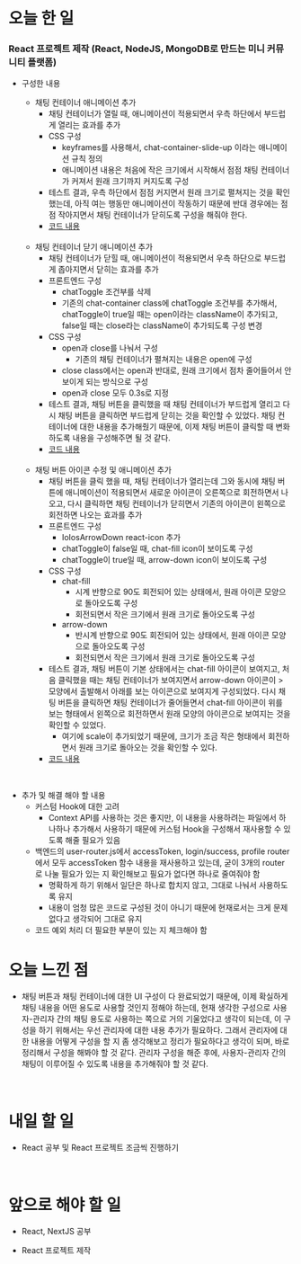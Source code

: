 # 오늘 한 일

### React 프로젝트 제작 (React, NodeJS, MongoDB로 만드는 미니 커뮤니티 플랫폼)

- 구성한 내용

  - 채팅 컨테이너 애니메이션 추가
    - 채팅 컨테이너가 열릴 때, 애니메이션이 적용되면서 우측 하단에서 부드럽게 열리는 효과를 추가
    - CSS 구성
      - keyframes를 사용해서, chat-container-slide-up 이라는 애니메이션 규칙 정의
      - 애니메이션 내용은 처음에 작은 크기에서 시작해서 점점 채팅 컨테이너가 커져서 원래 크기까지 커지도록 구성
    - 테스트 결과, 우측 하단에서 점점 커지면서 원래 크기로 펼쳐지는 것을 확인했는데, 아직 여는 행동만 애니메이션이 작동하기 때문에 반대 경우에는 점점 작아지면서 채팅 컨테이너가 닫히도록 구성을 해줘야 한다.
    - [코드 내용](https://github.com/jeongsangtae/mini-community-platform/commit/988b14835b0f044ce73fd66406224633e6b775e8)

  <br />

  - 채팅 컨테이너 닫기 애니메이션 추가
    - 채팅 컨테이너가 닫힐 때, 애니메이션이 적용되면서 우측 하단으로 부드럽게 좁아지면서 닫히는 효과를 추가
    - 프론트엔드 구성
      - chatToggle 조건부를 삭제
      - 기존의 chat-container class에 chatToggle 조건부를 추가해서, chatToggle이 true일 때는 open이라는 className이 추가되고, false일 때는 close라는 className이 추가되도록 구성 변경
    - CSS 구성
      - open과 close를 나눠서 구성
        - 기존의 채팅 컨테이너가 펼쳐지는 내용은 open에 구성
      - close class에서는 open과 반대로, 원래 크기에서 점차 줄어들어서 안보이게 되는 방식으로 구성
      - open과 close 모두 0.3s로 지정
    - 테스트 결과, 채팅 버튼을 클릭했을 때 채팅 컨테이너가 부드럽게 열리고 다시 채팅 버튼을 클릭하면 부드럽게 닫히는 것을 확인할 수 있었다. 채팅 컨테이너에 대한 내용을 추가해줬기 때문에, 이제 채팅 버튼이 클릭할 때 변화하도록 내용을 구성해주면 될 것 같다.
    - [코드 내용](https://github.com/jeongsangtae/mini-community-platform/commit/784fd2df70c3ad1188e3628fb0f0bf9c9934e770)

  <br />

  - 채팅 버튼 아이콘 수정 및 애니메이션 추가
    - 채팅 버튼을 클릭 했을 때, 채팅 컨테이너가 열리는데 그와 동시에 채팅 버튼에 애니메이션이 적용되면서 새로운 아이콘이 오른쪽으로 회전하면서 나오고, 다시 클릭하면 채팅 컨테이너가 닫히면서 기존의 아이콘이 왼쪽으로 회전하면 나오는 효과를 추가
    - 프론트엔드 구성
      - IoIosArrowDown react-icon 추가
      - chatToggle이 false일 때, chat-fill icon이 보이도록 구성
      - chatToggle이 true일 때, arrow-down icon이 보이도록 구성
    - CSS 구성
      - chat-fill
        - 시계 반향으로 90도 회전되어 있는 상태에서, 원래 아이콘 모양으로 돌아오도록 구성
        - 회전되면서 작은 크기에서 원래 크기로 돌아오도록 구성
      - arrow-down
        - 반시계 반향으로 90도 회전되어 있는 상태에서, 원래 아이콘 모양으로 돌아오도록 구성
        - 회전되면서 작은 크기에서 원래 크기로 돌아오도록 구성
    - 테스트 결과, 채팅 버튼이 기본 상태에서는 chat-fill 아이콘이 보여지고, 처음 클릭했을 때는 채팅 컨테이너가 보여지면서 arrow-down 아이콘이 > 모양에서 출발해서 아래를 보는 아이콘으로 보여지게 구성되었다. 다시 채팅 버튼을 클릭하면 채팅 컨테이너가 줄어들면서 chat-fill 아이콘이 위를 보는 형태에서 왼쪽으로 회전하면서 원래 모양의 아이콘으로 보여지는 것을 확인할 수 있었다.
      - 여기에 scale이 추가되었기 때문에, 크기가 조금 작은 형태에서 회전하면서 원래 크기로 돌아오는 것을 확인할 수 있다.
    - [코드 내용](https://github.com/jeongsangtae/mini-community-platform/commit/aa44dd5656d6802649b3791bc10d04758090a5f5)

<br />

- 추가 및 해결 해야 할 내용
  - 커스텀 Hook에 대한 고려
    - Context API를 사용하는 것은 좋지만, 이 내용을 사용하려는 파일에서 하나하나 추가해서 사용하기 때문에 커스텀 Hook을 구성해서 재사용할 수 있도록 해줄 필요가 있음
  - 백엔드의 user-router.js에서 accessToken, login/success, profile router에서 모두 accessToken 함수 내용을 재사용하고 있는데, 굳이 3개의 router로 나눌 필요가 있는 지 확인해보고 필요가 없다면 하나로 줄여줘야 함
    - 명확하게 하기 위해서 일단은 하나로 합치지 않고, 그대로 나눠서 사용하도록 유지
    - 내용이 엄청 많은 코드로 구성된 것이 아니기 때문에 현재로서는 크게 문제 없다고 생각되어 그대로 유지
  - 코드 예외 처리 더 필요한 부분이 있는 지 체크해야 함

# 오늘 느낀 점

- 채팅 버튼과 채팅 컨테이너에 대한 UI 구성이 다 완료되었기 때문에, 이제 확실하게 채팅 내용을 어떤 용도로 사용할 것인지 정해야 하는데, 현재 생각한 구성으로 사용자-관리자 간의 채팅 용도로 사용하는 쪽으로 거의 기울었다고 생각이 되는데, 이 구성을 하기 위해서는 우선 관리자에 대한 내용 추가가 필요하다. 그래서 관리자에 대한 내용을 어떻게 구성을 할 지 좀 생각해보고 정리가 필요하다고 생각이 되며, 바로 정리해서 구성을 해봐야 할 것 같다. 관리자 구성을 해준 후에, 사용자-관리자 간의 채팅이 이루어질 수 있도록 내용을 추가해줘야 할 것 같다.

<br />

# 내일 할 일

- React 공부 및 React 프로젝트 조금씩 진행하기

<br />

# 앞으로 해야 할 일

- React, NextJS 공부

- React 프로젝트 제작
